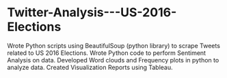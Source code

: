 # Twitter-Analysis---US-2016-Elections

Wrote Python scripts using BeautifulSoup (python library) to scrape Tweets related to US 2016 Elections.
Wrote Python code to perform Sentiment Analysis on data.
Developed Word clouds and Frequency plots in python to analyze data.
Created Visualization Reports using Tableau.
